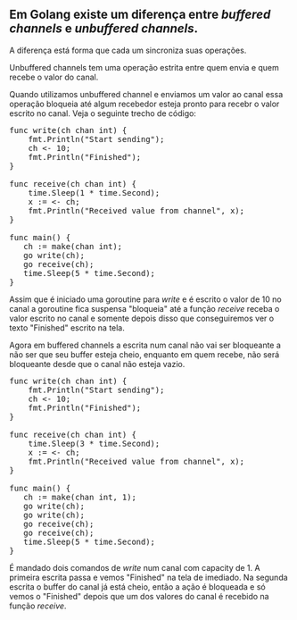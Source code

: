 ## Em Golang existe um diferença entre *buffered channels* e *unbuffered channels*. 

A diferença está forma que cada um sincroniza suas operações. 

Unbuffered channels tem uma operação estrita entre quem envia e quem recebe o valor do canal. 

Quando utilizamos unbuffered channel e enviamos um valor ao canal essa operação bloqueia até algum recebedor esteja pronto para recebr o valor escrito no canal. Veja o seguinte trecho de código: 

<pre>
func write(ch chan int) {
	fmt.Println("Start sending");
	ch <- 10;
	fmt.Println("Finished");
}

func receive(ch chan int) {
	time.Sleep(1 * time.Second);
	x := <- ch;
	fmt.Println("Received value from channel", x);
}

func main() {
   ch := make(chan int);
   go write(ch);
   go receive(ch);
   time.Sleep(5 * time.Second);
}
</pre>

Assim que é iniciado uma goroutine para *write* e é escrito o valor de 10 no canal a goroutine fica suspensa "bloqueia" até a função *receive* receba o valor escrito no canal e somente depois disso que conseguiremos ver o texto "Finished" escrito na tela.

Agora em buffered channels a escrita num canal não vai ser bloqueante a não ser que seu buffer esteja cheio, enquanto em quem recebe, não será bloqueante desde que o canal não esteja vazio. 

<pre>
func write(ch chan int) {
	fmt.Println("Start sending");
	ch <- 10;
	fmt.Println("Finished");
}

func receive(ch chan int) {
	time.Sleep(3 * time.Second);
	x := <- ch;
	fmt.Println("Received value from channel", x);
}

func main() {
   ch := make(chan int, 1);
   go write(ch);
   go write(ch);
   go receive(ch);
   go receive(ch);
   time.Sleep(5 * time.Second);
}
</pre>

É mandado dois comandos de *write* num canal com capacity de 1. A primeira escrita passa e vemos "Finished" na tela de imediado. Na segunda escrita o buffer do canal já está cheio, então a ação é bloqueada e só vemos o "Finished" depois que um dos valores do canal é recebido na função *receive*.